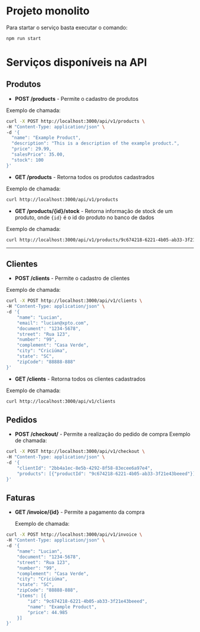 # Projeto monolito


Para startar o serviço basta executar o comando:
```sh
npm run start
```

# Serviços disponíveis na API
## Produtos
- **POST /products** - Permite o cadastro de produtos

Exemplo de chamada:
```sh 
curl -X POST http://localhost:3000/api/v1/products \
-H "Content-Type: application/json" \
-d '{
  "name": "Example Product",
  "description": "This is a description of the example product.",
  "price": 29.99,
  "salesPrice": 35.00,
  "stock": 100
}'
```

- **GET /products** - Retorna todos os produtos cadastrados

Exemplo de chamada:
```sh 
curl http://localhost:3000/api/v1/products
```

- **GET /products/{id}/stock** - Retorna informação de stock de um produto, onde ```{id}``` é o id do produto no banco de dados

Exemplo de chamada:
```sh 
curl http://localhost:3000/api/v1/products/9c674218-6221-4b05-ab33-3f21e43beeed/stock
```

---

## Clientes
- **POST /clients** - Permite o cadastro de clientes

Exemplo de chamada:
```sh 
curl -X POST http://localhost:3000/api/v1/clients \
-H "Content-Type: application/json" \
-d '{
    "name": "Lucian",
    "email": "lucian@xpto.com",
    "document": "1234-5678",      
    "street": "Rua 123",
    "number": "99",
    "complement": "Casa Verde",
    "city": "Criciúma",
    "state": "SC",
    "zipCode": "88888-888"
}'
```

- **GET /clients** - Retorna todos os clientes cadastrados

Exemplo de chamada:
```sh 
curl http://localhost:3000/api/v1/clients
```

## Pedidos
- **POST /checkout/** - Permite a realização do pedido de compra
Exemplo de chamada:
```sh 
curl -X POST http://localhost:3000/api/v1/checkout \
-H "Content-Type: application/json" \
-d '{
    "clientId": "2bb4a1ec-8e5b-4292-8f58-83ecee6a97e4",
    "products": [{"productId": "9c674218-6221-4b05-ab33-3f21e43beeed"}]
}'
```
## Faturas
- **GET /invoice/{id}** - Permite a pagamento da compra

  Exemplo de chamada:
```sh 
curl -X POST http://localhost:3000/api/v1/invoice \
-H "Content-Type: application/json" \
-d '{
    "name": "Lucian",
    "document": "1234-5678",      
    "street": "Rua 123",
    "number": "99",
    "complement": "Casa Verde",
    "city": "Criciúma",
    "state": "SC",
    "zipCode": "88888-888",
    "items": [{
        "id": "9c674218-6221-4b05-ab33-3f21e43beeed",
        "name": "Example Product",
        "price": 44.985
    }]
}'



